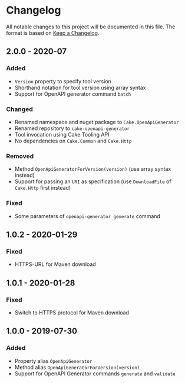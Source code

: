 # Changelog

All notable changes to this project will be documented in this file.
The format is based on [Keep a Changelog](https://keepachangelog.com).

## 2.0.0 - 2020-07

### Added

- `Version` property to specify tool version
- Shorthand notation for tool version using array syntax
- Support for OpenAPI generator command `batch`

### Changed

- Renamed namespace and nuget package to `Cake.OpenApiGenerator`
- Renamed repository to `cake-openapi-generator`
- Tool invocation using Cake Tooling API
- No dependencies on `Cake.Common` and `Cake.Http`

### Removed

- Method `OpenApiGeneratorForVersion(version)` (use array syntax instead)
- Support for passing an `URI` as specification (use `DownloadFile` of `Cake.Http` first instead)

### Fixed

- Some parameters of `openapi-generator generate` command

## 1.0.2 - 2020-01-29

### Fixed

- HTTPS-URL for Maven download

## 1.0.1 - 2020-01-28

### Fixed

- Switch to HTTPS protocol for Maven download

## 1.0.0 - 2019-07-30

### Added

- Property alias `OpenApiGenerator`
- Method alias `OpenApiGeneratorForVersion(version)`
- Support for OpenAPI Generator commands `generate` and `validate`